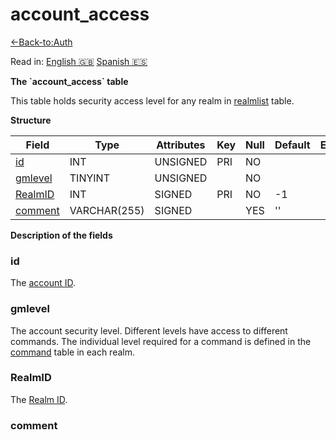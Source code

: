# account\_access

[<-Back-to:Auth](database-auth.md)

Read in: [English :gb:](account_access) [Spanish :es:](es/account_access)

**The \`account\_access\` table**

This table holds security access level for any realm in [realmlist](realmlist) table.

**Structure**

| Field        | Type         | Attributes | Key | Null | Default | Extra | Comment |
| ------------ | ------------ | ---------- | --- | ---- | ------- | ----- | ------- |
| [id][1]      | INT          | UNSIGNED   | PRI | NO   |         |       |         |
| [gmlevel][2] | TINYINT      | UNSIGNED   |     | NO   |         |       |         |
| [RealmID][3] | INT          | SIGNED     | PRI | NO   | -1      |       |         |
| [comment][4] | VARCHAR(255) | SIGNED     |     | YES  | ''      |       |         |

[1]: #id
[2]: #gmlevel
[3]: #realmid
[4]: #comment

**Description of the fields**

### id

The [account ID](account#id).

### gmlevel

The account security level. Different levels have access to different commands. The individual level required for a command is defined in the [command](command) table in each realm.

### RealmID

The [Realm ID](realmlist#id).

### comment
